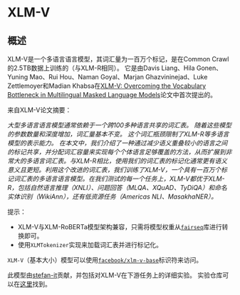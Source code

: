 <!--版权所有2023 HuggingFace团队。

根据Apache License， Version 2.0 （“许可证”）发布的；除非符合许可证的相关法律或书面同意要求，不得使用本文件。
你可以从以下链接获得许可证的副本：

http://www.apache.org/licenses/LICENSE-2.0

请注意，该文件采用Markdown格式，但包含着我们的doc-builder特定的语法（类似于MDX），可能在你的Markdown阅读器中无法正确渲染。

-->

# XLM-V

## 概述

XLM-V是一个多语言语言模型，其词汇量为一百万个标记，是在Common Crawl的2.5TB数据上训练的（与XLM-R相同）。
它是由Davis Liang、Hila Gonen、Yuning Mao、Rui Hou、Naman Goyal、Marjan Ghazvininejad、Luke Zettlemoyer和Madian Khabsa在[XLM-V: Overcoming the Vocabulary Bottleneck in Multilingual Masked Language Models](https://arxiv.org/abs/2301.10472)论文中首次提出的。

来自XLM-V论文摘要：

*大型多语言语言模型通常依赖于一个跨100多种语言共享的词汇表。
随着这些模型的参数数量和深度增加，词汇量基本不变。
这个词汇瓶颈限制了XLM-R等多语言模型的表示能力。
在本文中，我们介绍了一种通过减少语义重叠较小的语言之间的标记共享，并分配词汇容量来实现每个个体语言足够覆盖的方法，从而扩展到非常大的多语言词汇表。与XLM-R相比，使用我们的词汇表的标记化通常更有语义意义且更短。利用这个改进的词汇表，我们训练了XLM-V，一个具有一百万个标记词汇表的多语言语言模型。在我们测试的每一个任务上，XLM-V都优于XLM-R，包括自然语言推理（XNLI）、问题回答（MLQA、XQuAD、TyDiQA）和命名实体识别（WikiAnn），还有低资源任务（Americas NLI、MasakhaNER）。*

提示：

- XLM-V与XLM-RoBERTa模型架构兼容，只需将模型权重从[`fairseq`](https://github.com/facebookresearch/fairseq)库进行转换即可。
- 使用`XLMTokenizer`实现来加载词汇表并进行标记化。

`XLM-V`（基本大小）模型可以使用[`facebook/xlm-v-base`](https://huggingface.co/facebook/xlm-v-base)标识符来访问。

此模型由[stefan-it](https://huggingface.co/stefan-it)贡献，并包括对XLM-V在下游任务上的详细实验。
实验仓库可以在[这里](https://github.com/stefan-it/xlm-v-experiments)找到。